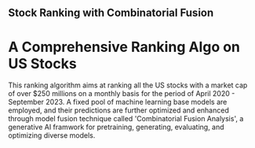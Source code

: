 ## Stock Ranking with Combinatorial Fusion
# A Comprehensive Ranking Algo on US Stocks

This ranking algorithm aims at ranking all the US stocks with a market cap of over $250 millions on a monthly basis for the period of April 2020 - September 2023. A fixed pool of machine learning base models are employed, and their predictions are further optimized and enhanced through model fusion technique called 'Combinatorial Fusion Analysis', a generative AI framwork for pretraining, generating, evaluating, and optimizing diverse models.
